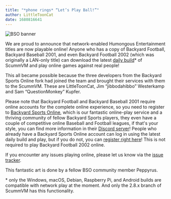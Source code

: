 ```yaml
---
title: "*phone rings* “Let’s Play Ball!”"
author: LittleToonCat
date: 1680816641
---
```

![BSO banner](/data/news/20230406.png)

We are proud to announce that network-enabled Humongous Entertainment titles are now playable online! Anyone who has a copy of Backyard Football, Backyard Baseball 2001, and even Backyard Football 2002 (which was originally a LAN-only title) can download the latest [daily build](https://www.scummvm.org/downloads/#daily)\* of ScummVM and play online games against real people!

This all became possible because the three developers from the Backyard Sports Online fork had joined the team and brought their services with them to the ScummVM. These are LittleToonCat, Jim “jibbodahibbo” Westerkamp and Sam “QuestionMonkey” Kupfer.

Please note that Backyard Football and Backyard Baseball 2001 require online accounts for the complete online experience, so you need to register to [Backyard Sports Online](https://backyardsports.online), which is our fantastic online-play service and a thriving community of fellow Backyard Sports players, they even have a couple of competitive online Baseball and Football leagues, if that's your style, you can find more information in their [Discord server](https://discord.gg/cnY6fPpdnw)! People who already have a Backyard Sports Online account can log in using the latest daily build and play, but if you do not, you can [register right here](https://backyardsports.online/register)! This is not required to play Backyard Football 2002 online.

If you encounter any issues playing online, please let us know via the [issue tracker](https://bugs.scummvm.org/).

This fantastic art is done by a fellow BSO community member Peppyrus.

\* only the Windows, macOS, Debian, Raspberry Pi, and Android builds are compatible with network play at the moment. And only the 2.8.x branch of ScummVM has this functionality.
